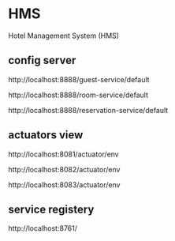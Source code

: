 # HMS
Hotel Management System (HMS)

config server 
-------------

http://localhost:8888/guest-service/default

http://localhost:8888/room-service/default

http://localhost:8888/reservation-service/default

actuators view
--------------

http://localhost:8081/actuator/env

http://localhost:8082/actuator/env

http://localhost:8083/actuator/env

service registery
-----------------
http://localhost:8761/
